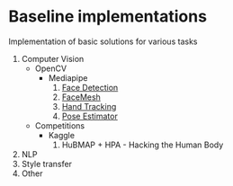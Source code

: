 # Baseline implementations
Implementation of basic solutions for various tasks

1. Computer Vision
    * OpenCV
        + Mediapipe
            1. [Face Detection](https://github.com/Shubin-vadim/Baseline_implementations/tree/master/CV/OpenCV/Mediapipe/FaceDetection)
            2. [FaceMesh](https://github.com/Shubin-vadim/Baseline_implementations/tree/master/CV/OpenCV/Mediapipe/FaceMesh)
            3. [Hand Tracking](https://github.com/Shubin-vadim/Baseline_implementations/tree/master/CV/OpenCV/Mediapipe/HandTracking)
            4. [Pose Estimator](https://github.com/Shubin-vadim/Baseline_implementations/tree/master/CV/OpenCV/Mediapipe/PoseEstimation)
    * Сompetitions
         + Kaggle
            1. HuBMAP + HPA - Hacking the Human Body
2. NLP
3. Style transfer
4. Other
